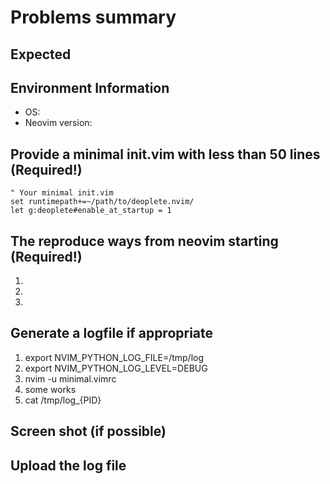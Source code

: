 # Problems summary

## Expected

## Environment Information
 * OS:
 * Neovim version:

## Provide a minimal init.vim with less than 50 lines (Required!)

    " Your minimal init.vim
    set runtimepath+=~/path/to/deoplete.nvim/
    let g:deoplete#enable_at_startup = 1

## The reproduce ways from neovim starting (Required!)

 1.
 2.
 3.

## Generate a logfile if appropriate

 1. export NVIM_PYTHON_LOG_FILE=/tmp/log
 2. export NVIM_PYTHON_LOG_LEVEL=DEBUG
 3. nvim -u minimal.vimrc
 4. some works
 5. cat /tmp/log_{PID}

## Screen shot (if possible)

## Upload the log file
